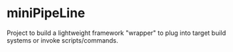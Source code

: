 # miniPipeLine
Project to build a lightweight framework "wrapper" to plug into target build systems or invoke scripts/commands.

